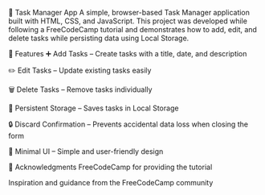 📝 Task Manager App
A simple, browser-based Task Manager application built with HTML, CSS, and JavaScript. This project was developed while following a FreeCodeCamp tutorial and demonstrates how to add, edit, and delete tasks while persisting data using Local Storage.

🚀 Features
➕ Add Tasks – Create tasks with a title, date, and description

✏️ Edit Tasks – Update existing tasks easily

🗑️ Delete Tasks – Remove tasks individually

💾 Persistent Storage – Saves tasks in Local Storage

🔒 Discard Confirmation – Prevents accidental data loss when closing the form

🎨 Minimal UI – Simple and user-friendly design

🙌 Acknowledgments
FreeCodeCamp for providing the tutorial

Inspiration and guidance from the FreeCodeCamp community